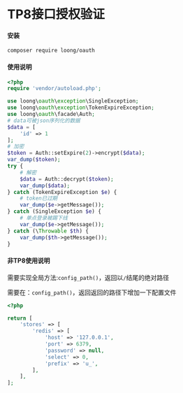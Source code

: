 # TP8接口授权验证

#### 安装

```
composer require loong/oauth
```

#### 使用说明
``` php
<?php
require 'vendor/autoload.php';

use loong\oauth\exception\SingleException;
use loong\oauth\exception\TokenExpireException;
use loong\oauth\facade\Auth;
# data可被json序列化的数据
$data = [
    'id' => 1
];
# 加密
$token = Auth::setExpire(2)->encrypt($data);
var_dump($token);
try {
    # 解密
    $data = Auth::decrypt($token);
    var_dump($data);
} catch (TokenExpireException $e) {
    # token已过期
    var_dump($e->getMessage());
} catch (SingleException $e) {
    # 单点登录被踢下线
    var_dump($e->getMessage());
} catch (\Throwable $th) {
    var_dump($th->getMessage());
}
```

#### 非TP8使用说明

需要实现全局方法:`config_path()`，返回以`/`结尾的绝对路径

需要在：`config_path()`，返回返回的路径下增加一下配置文件

``` php
<?php

return [
    'stores' => [
        'redis' => [
            'host' => '127.0.0.1',
            'port' => 6379,
            'password' => null,
            'select' => 0,
            'prefix' => 'u_',
        ],
    ],
];

```
